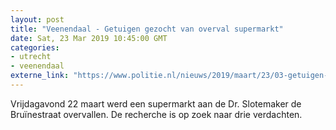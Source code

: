 ```yaml
---
layout: post
title: "Veenendaal - Getuigen gezocht van overval supermarkt"
date: Sat, 23 Mar 2019 10:45:00 GMT
categories: 
- utrecht 
- veenendaal 
externe_link: "https://www.politie.nl/nieuws/2019/maart/23/03-getuigen-overval.html"
---
```


Vrijdagavond 22 maart werd een supermarkt aan de Dr. Slotemaker de Bruïnestraat overvallen. De recherche is op zoek naar drie verdachten.
